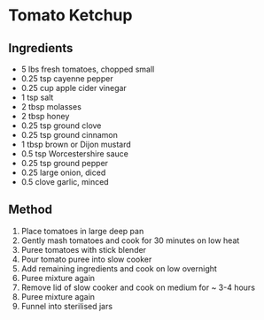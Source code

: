 # Tomato Ketchup 

## Ingredients
* 5 lbs fresh tomatoes, chopped small
* 0.25 tsp cayenne pepper
* 0.25 cup apple cider vinegar
* 1 tsp salt
* 2 tbsp molasses
* 2 tbsp honey
* 0.25 tsp ground clove
* 0.25 tsp ground cinnamon
* 1 tbsp brown or Dijon mustard 
* 0.5 tsp Worcestershire sauce
* 0.25 tsp ground pepper
* 0.25 large onion, diced
* 0.5 clove garlic, minced

## Method
1. Place tomatoes in large deep pan
2. Gently mash tomatoes and cook for 30 minutes on low heat
3. Puree tomatoes with stick blender
4. Pour tomato puree into slow cooker
5. Add remaining ingredients and cook on low overnight
6. Puree mixture again
7. Remove lid of slow cooker and cook on medium for ~ 3-4 hours
8. Puree mixture again
9. Funnel into sterilised jars
